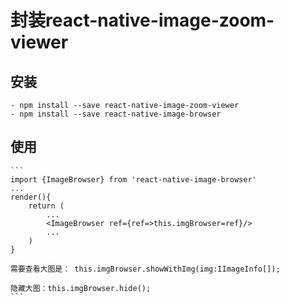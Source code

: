# 封装react-native-image-zoom-viewer

## 安装
	- npm install --save react-native-image-zoom-viewer
	- npm install --save react-native-image-browser

## 使用
	```
	import {ImageBrowser} from 'react-native-image-browser'
	...
	render(){
		return (
			...
			<ImageBrowser ref={ref=>this.imgBrowser=ref}/>
			...
		)
	}

	需要查看大图是： this.imgBrowser.showWithImg(img:IImageInfo[]);

	隐藏大图：this.imgBrowser.hide();
	```